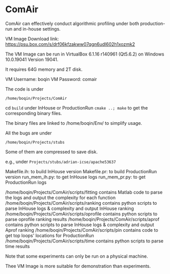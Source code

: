 # ComAir

ComAir can effectively conduct algorithmic profiling under both production-run and in-house settings.

VM Image Download link: https://psu.box.com/s/drf06kfzakww07qgn6udl602h1xozmk2

The VM Image can be run in VirtualBox 6.1.16 r140961 (Qt5.6.2) on Windows 10.0.19041 Version 19041.

It requires 64G memory and 2T disk.

VM Username: boqin
VM Password: comair

The code is under
```
/home/boqin/Projects/ComAir
```
cd ```build``` under InHouse or ProductionRun
```cmake ..; make``` to get the corresponding binary files.

The binary files are linked to /home/boqin/Env/ to simplify usage.

All the bugs are under
```
/home/boqin/Projects/stubs
```
Some of them are compressed to save disk.

e.g., under ```Projects/stubs/adrian-icse/apache53637```

Makefile.ih: to build InHouse version
Makefile.pr: to build ProductionRun version
run_mem_ih.py: to get InHouse logs
run_mem_pr.py: to get ProductionRun logs

/home/boqin/Projects/ComAir/scripts/fitting contains Matlab code to parse the logs and output the complexity for each function
/home/boqin/Projects/ComAir/scripts/ranking contains python scripts to parse InHouse logs & complexity and output InHouse ranking
/home/boqin/Projects/ComAir/scripts/oprofile contains python scripts to parse oprofile ranking results
/home/boqin/Projects/ComAir/scripts/aprof contains python scripts to parse InHouse logs & complexity and output Aprof ranking
/home/boqin/Projects/ComAir/scripts/pin contains code to get top loops' locations for ProductionRun
/home/boqin/Projects/ComAir/scripts/time contains python scripts to parse time results

Note that some experiments can only be run on a physical machine.

Thee VM Image is more suitable for demonstration than experiments.
